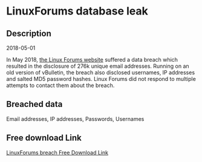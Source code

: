 # LinuxForums database leak

## Description

2018-05-01

In May 2018, <a href="https://web.archive.org/web/20180502093437/http://www.linuxforums.org/forum" target="_blank" rel="noopener">the Linux Forums website</a> suffered a data breach which resulted in the disclosure of 276k unique email addresses. Running on an old version of vBulletin, the breach also disclosed usernames, IP addresses and salted MD5 password hashes. Linux Forums did not respond to multiple attempts to contact them about the breach.

## Breached data

Email addresses, IP addresses, Passwords, Usernames

## Free download Link

[LinuxForums breach Free Download Link](https://link-to.net/1229997/230.9231548563878/dynamic/?r=aHR0cHM6Ly93d3cubWVkaWFmaXJlLmNvbS92aWV3L0Z5WFVCNEVzY2dNaWxtNC9saW51eGZvcnVtcy5vcmcvZmlsZQ==)
